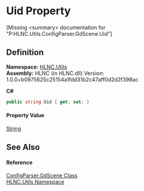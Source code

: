 # Uid Property


\[Missing &lt;summary&gt; documentation for "P:HLNC.Utils.ConfigParser.GdScene.Uid"\]



## Definition
**Namespace:** <a href="N_HLNC_Utils">HLNC.Utils</a>  
**Assembly:** HLNC (in HLNC.dll) Version: 1.0.0+b0975625c25154a1fdd31b2c47aff0d2d2f398ac

**C#**
``` C#
public string Uid { get; set; }
```



#### Property Value
<a href="https://learn.microsoft.com/dotnet/api/system.string" target="_blank" rel="noopener noreferrer">String</a>

## See Also


#### Reference
<a href="T_HLNC_Utils_ConfigParser_GdScene">ConfigParser.GdScene Class</a>  
<a href="N_HLNC_Utils">HLNC.Utils Namespace</a>  
